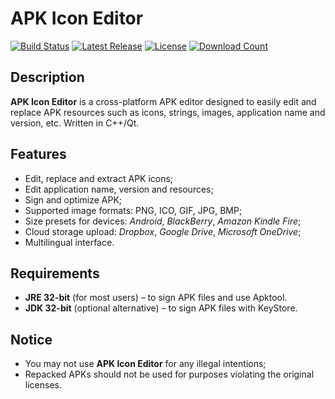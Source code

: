 # APK Icon Editor

[![Build Status](https://travis-ci.org/kefir500/apk-icon-editor.svg)](https://travis-ci.org/kefir500/apk-icon-editor)
[![Latest Release](https://img.shields.io/github/release/kefir500/apk-icon-editor.svg?maxAge=86400)](https://github.com/kefir500/apk-icon-editor/releases/latest)
[![License](https://img.shields.io/badge/license-GPLv3-blue.svg?maxAge=2592000)](https://raw.githubusercontent.com/kefir500/apk-icon-editor/master/LICENSE)
[![Download Count](https://img.shields.io/github/downloads/kefir500/apk-icon-editor/total.svg?maxAge=86400)](https://github.com/kefir500/apk-icon-editor/releases)

## Description
**APK Icon Editor** is a cross-platform APK editor designed to easily edit and replace APK resources such as icons, strings, images, application name and version, etc.
Written in C++/Qt.

## Features
- Edit, replace and extract APK icons;
- Edit application name, version and resources;
- Sign and optimize APK;
- Supported image formats: PNG, ICO, GIF, JPG, BMP;
- Size presets for devices: *Android*, *BlackBerry*, *Amazon Kindle Fire*;
- Cloud storage upload: *Dropbox*, *Google Drive*, *Microsoft OneDrive*;
- Multilingual interface.

## Requirements
- **JRE 32-bit** (for most users) – to sign APK files and use Apktool.
- **JDK 32-bit** (optional alternative) – to sign APK files with KeyStore.

## Notice
- You may not use **APK Icon Editor** for any illegal intentions;
- Repacked APKs should not be used for purposes violating the original licenses.
